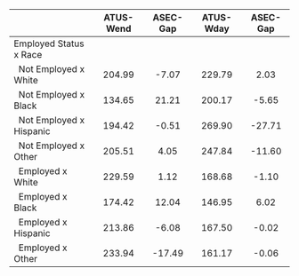 
|                      |    ATUS-Wend |     ASEC-Gap |    ATUS-Wday |     ASEC-Gap |
| -------------------- | :----------: | :----------: | :----------: | :----------: |
| Employed Status x Race |              |              |              |              |
| &nbsp;&nbsp;Not Employed x White |       204.99 |        -7.07 |       229.79 |         2.03 |
| &nbsp;&nbsp;Not Employed x Black |       134.65 |        21.21 |       200.17 |        -5.65 |
| &nbsp;&nbsp;Not Employed x Hispanic |       194.42 |        -0.51 |       269.90 |       -27.71 |
| &nbsp;&nbsp;Not Employed x Other |       205.51 |         4.05 |       247.84 |       -11.60 |
| &nbsp;&nbsp;Employed x White |       229.59 |         1.12 |       168.68 |        -1.10 |
| &nbsp;&nbsp;Employed x Black |       174.42 |        12.04 |       146.95 |         6.02 |
| &nbsp;&nbsp;Employed x Hispanic |       213.86 |        -6.08 |       167.50 |        -0.02 |
| &nbsp;&nbsp;Employed x Other |       233.94 |       -17.49 |       161.17 |        -0.06 |

